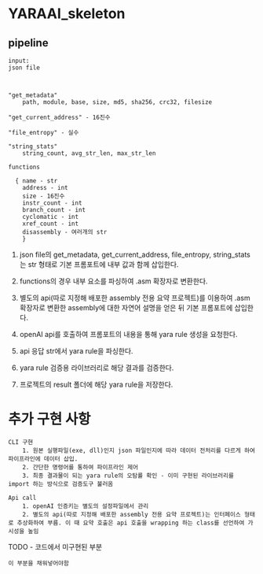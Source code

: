 # YARAAI_skeleton



## pipeline 

```
input: 
json file  



"get_metadata"
    path, module, base, size, md5, sha256, crc32, filesize
      
"get_current_address" - 16진수

"file_entropy" - 실수

"string_stats"
    string_count, avg_str_len, max_str_len

functions

  { name - str
    address - int
    size - 16진수
    instr_count - int
    branch_count - int
    cyclomatic - int
    xref_count - int
    disassembly - 여러개의 str
    }
```

1. json file의 get_metadata, get_current_address, file_entropy, string_stats는 str 형태로 기본 프롬포트에 내부 값과 함께 삽입한다.  


2. functions의 경우 내부 요소를 파싱하여 .asm 확장자로 변환한다.  


3. 별도의 api(따로 지정해 배포한 assembly 전용 요약 프로젝트)를 이용하여 .asm확장자로 변환한 assembly에 대한 자연어 설명을 얻은 뒤 기본 프롬포트에 삽입한다.


4. openAI api를 호출하여 프롬포트의 내용을 통해 yara rule 생성을 요청한다.


5. api 응답 str에서 yara rule을 파싱한다.


6. yara rule 검증용 라이브러리로 해당 결과를 검증한다.


7. 프로젝트의 result 폴더에 해당 yara rule을 저장한다.


# 추가 구현 사항
```
CLI 구현  
    1. 원본 실행파일(exe, dll)인지 json 파일인지에 따라 데이터 전처리를 다르게 하여 파이프라인에 데이터 삽입.
    2. 간단한 명령어를 통하여 파이프라인 제어
    3. 최종 결과물이 되는 yara rule의 오탐률 확인 - 이미 구현된 라이브러리를 import 하는 방식으로 검증도구 불러옴

Api call
    1. openAI 인증키는 별도의 설정파일에서 관리
    2. 별도의 api(따로 지정해 배포한 assembly 전용 요약 프로젝트)는 인터페이스 형태로 추상화하여 부름. 이 때 요약 호출은 api 호출을 wrapping 하는 class를 선언하여 가시성을 높임
```

TODO - 코드에서 미구현된 부분
```
이 부분을 채워넣어야함
```